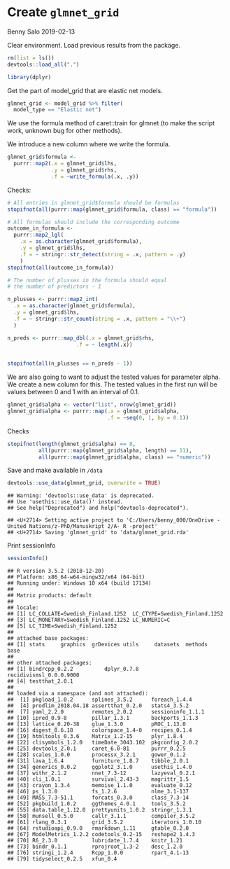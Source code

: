 Create `glmnet_grid`
================
Benny Salo
2019-02-13

Clear environment. Load previous results from the package.

``` r
rm(list = ls())
devtools::load_all(".")

library(dplyr)
```

Get the part of model\_grid that are elastic net models.

``` r
glmnet_grid <- model_grid %>% filter(
  model_type == "Elastic net")
```

We use the formula method of caret::train for glmnet (to make the script work, unknown bug for other methods).

We introduce a new column where we write the formula.

``` r
glmnet_grid$formula <- 
  purrr::map2(.x = glmnet_grid$lhs, 
              .y = glmnet_grid$rhs,
              .f = ~write_formula(.x, .y))
```

Checks:

``` r
# All entries in glmnet_grid$formula should be formulas
stopifnot(all(purrr::map(glmnet_grid$formula, class) == "formula"))

# All formulas should include the corresponding outcome
outcome_in_formula <-
  purrr::map2_lgl(
    .x = as.character(glmnet_grid$formula),
    .y = glmnet_grid$lhs,
    .f = ~ stringr::str_detect(string = .x, pattern = .y)
    )
stopifnot(all(outcome_in_formula))

# The number of plusses in the formula should equal 
# the number of predictors - 1

n_plusses <- purrr::map2_int(
  .x = as.character(glmnet_grid$formula),
  .y = glmnet_grid$lhs,
  .f = ~ stringr::str_count(string = .x, pattern = "\\+")
  ) 

n_preds <- purrr::map_dbl(.x = glmnet_grid$rhs,
                      .f = ~ length(.x))
                      

stopifnot(all(n_plusses == n_preds - 1))
```

We are also going to want to adjust the tested values for parameter alpha. We create a new column for this. The tested values in the first run will be values between 0 and 1 with an interval of 0.1.

``` r
glmnet_grid$alpha <- vector("list", nrow(glmnet_grid))
glmnet_grid$alpha <- purrr::map(.x = glmnet_grid$alpha, 
                                .f = ~seq(0, 1, by = 0.1))
```

Checks

``` r
stopifnot(length(glmnet_grid$alpha) == 8,
          all(purrr::map(glmnet_grid$alpha, length) == 11),
          all(purrr::map(glmnet_grid$alpha, class) == "numeric"))
```

Save and make available in `/data`

``` r
devtools::use_data(glmnet_grid, overwrite = TRUE)
```

    ## Warning: 'devtools::use_data' is deprecated.
    ## Use 'usethis::use_data()' instead.
    ## See help("Deprecated") and help("devtools-deprecated").

    ## <U+2714> Setting active project to 'C:/Users/benny_000/OneDrive - United Nations/z-PhD/Manuskript 2/A- R -project'
    ## <U+2714> Saving 'glmnet_grid' to 'data/glmnet_grid.rda'

Print sessionInfo

``` r
sessionInfo()
```

    ## R version 3.5.2 (2018-12-20)
    ## Platform: x86_64-w64-mingw32/x64 (64-bit)
    ## Running under: Windows 10 x64 (build 17134)
    ## 
    ## Matrix products: default
    ## 
    ## locale:
    ## [1] LC_COLLATE=Swedish_Finland.1252  LC_CTYPE=Swedish_Finland.1252   
    ## [3] LC_MONETARY=Swedish_Finland.1252 LC_NUMERIC=C                    
    ## [5] LC_TIME=Swedish_Finland.1252    
    ## 
    ## attached base packages:
    ## [1] stats     graphics  grDevices utils     datasets  methods   base     
    ## 
    ## other attached packages:
    ## [1] bindrcpp_0.2.2          dplyr_0.7.8             recidivismsl_0.0.0.9000
    ## [4] testthat_2.0.1         
    ## 
    ## loaded via a namespace (and not attached):
    ##  [1] pkgload_1.0.2      splines_3.5.2      foreach_1.4.4     
    ##  [4] prodlim_2018.04.18 assertthat_0.2.0   stats4_3.5.2      
    ##  [7] yaml_2.2.0         remotes_2.0.2      sessioninfo_1.1.1 
    ## [10] ipred_0.9-8        pillar_1.3.1       backports_1.1.3   
    ## [13] lattice_0.20-38    glue_1.3.0         pROC_1.13.0       
    ## [16] digest_0.6.18      colorspace_1.4-0   recipes_0.1.4     
    ## [19] htmltools_0.3.6    Matrix_1.2-15      plyr_1.8.4        
    ## [22] clisymbols_1.2.0   timeDate_3043.102  pkgconfig_2.0.2   
    ## [25] devtools_2.0.1     caret_6.0-81       purrr_0.2.5       
    ## [28] scales_1.0.0       processx_3.2.1     gower_0.1.2       
    ## [31] lava_1.6.4         furniture_1.8.7    tibble_2.0.1      
    ## [34] generics_0.0.2     ggplot2_3.1.0      usethis_1.4.0     
    ## [37] withr_2.1.2        nnet_7.3-12        lazyeval_0.2.1    
    ## [40] cli_1.0.1          survival_2.43-3    magrittr_1.5      
    ## [43] crayon_1.3.4       memoise_1.1.0      evaluate_0.12     
    ## [46] ps_1.3.0           fs_1.2.6           nlme_3.1-137      
    ## [49] MASS_7.3-51.1      forcats_0.3.0      class_7.3-14      
    ## [52] pkgbuild_1.0.2     ggthemes_4.0.1     tools_3.5.2       
    ## [55] data.table_1.12.0  prettyunits_1.0.2  stringr_1.3.1     
    ## [58] munsell_0.5.0      callr_3.1.1        compiler_3.5.2    
    ## [61] rlang_0.3.1        grid_3.5.2         iterators_1.0.10  
    ## [64] rstudioapi_0.9.0   rmarkdown_1.11     gtable_0.2.0      
    ## [67] ModelMetrics_1.2.2 codetools_0.2-15   reshape2_1.4.3    
    ## [70] R6_2.3.0           lubridate_1.7.4    knitr_1.21        
    ## [73] bindr_0.1.1        rprojroot_1.3-2    desc_1.2.0        
    ## [76] stringi_1.2.4      Rcpp_1.0.0         rpart_4.1-13      
    ## [79] tidyselect_0.2.5   xfun_0.4
